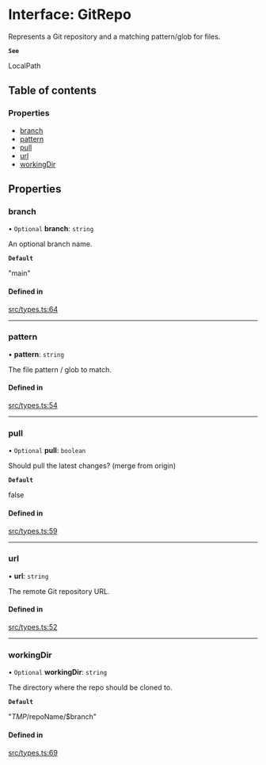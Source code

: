 # Interface: GitRepo

Represents a Git repository and a matching pattern/glob for files.

**`See`**

LocalPath

## Table of contents

### Properties

- [branch](GitRepo.md#branch)
- [pattern](GitRepo.md#pattern)
- [pull](GitRepo.md#pull)
- [url](GitRepo.md#url)
- [workingDir](GitRepo.md#workingdir)

## Properties

### branch

• `Optional` **branch**: `string`

An optional branch name.

**`Default`**

"main"

#### Defined in

[src/types.ts:64](https://github.com/roxlabs/snippetfy/blob/2c82c35/src/types.ts#L64)

___

### pattern

• **pattern**: `string`

The file pattern / glob to match.

#### Defined in

[src/types.ts:54](https://github.com/roxlabs/snippetfy/blob/2c82c35/src/types.ts#L54)

___

### pull

• `Optional` **pull**: `boolean`

Should pull the latest changes? (merge from origin)

**`Default`**

false

#### Defined in

[src/types.ts:59](https://github.com/roxlabs/snippetfy/blob/2c82c35/src/types.ts#L59)

___

### url

• **url**: `string`

The remote Git repository URL.

#### Defined in

[src/types.ts:52](https://github.com/roxlabs/snippetfy/blob/2c82c35/src/types.ts#L52)

___

### workingDir

• `Optional` **workingDir**: `string`

The directory where the repo should be cloned to.

**`Default`**

"$TMP/$repoName/$branch"

#### Defined in

[src/types.ts:69](https://github.com/roxlabs/snippetfy/blob/2c82c35/src/types.ts#L69)
